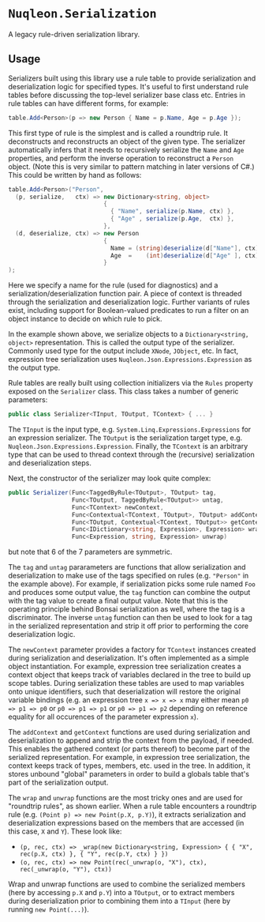 # `Nuqleon.Serialization`

A legacy rule-driven serialization library.

## Usage

Serializers built using this library use a rule table to provide serialization and deserialization logic for specified types. It's useful to first understand rule tables before discussing the top-level serializer base class etc. Entries in rule tables can have different forms, for example:

```csharp
table.Add<Person>(p => new Person { Name = p.Name, Age = p.Age });
```

This first type of rule is the simplest and is called a roundtrip rule. It deconstructs and reconstructs an object of the given type. The serializer automatically infers that it needs to recursively serialize the `Name` and `Age` properties, and perform the inverse operation to reconstruct a `Person` object. (Note this is very similar to pattern matching in later versions of C#.) This could be written by hand as follows:

```csharp
table.Add<Person>("Person",
  (p, serialize,   ctx) => new Dictionary<string, object>
                           {
                             { "Name", serialize(p.Name, ctx) },
                             { "Age" , serialize(p.Age,  ctx) },
                           },
  (d, deserialize, ctx) => new Person
                           {
                             Name = (string)deserialize(d["Name"], ctx),
                             Age  =    (int)deserialize(d["Age" ], ctx),
                           }
);
```

Here we specify a name for the rule (used for diagnostics) and a serialization/deserialization function pair. A piece of context is threaded through the serialization and deserialization logic. Further variants of rules exist, including support for Boolean-valued predicates to run a filter on an object instance to decide on which rule to pick.

In the example shown above, we serialize objects to a `Dictionary<string, object>` representation. This is called the output type of the serializer. Commonly used type for the output include `XNode`, `JObject`, etc. In fact, expression tree serialization uses `Nuqleon.Json.Expressions.Expression` as the output type.

Rule tables are really built using collection initializers via the `Rules` property exposed on the `Serializer` class. This class takes a number of generic parameters:

```csharp
public class Serializer<TInput, TOutput, TContext> { ... }
```

The `TInput` is the input type, e.g. `System.Linq.Expressions.Expressions` for an expression serializer. The `TOutput` is the serialization target type, e.g. `Nuqleon.Json.Expressions.Expression`. Finally, the `TContext` is an arbitrary type that can be used to thread context through the (recursive) serialization and deserialization steps.

Next, the constructor of the serializer may look quite complex:

```csharp
public Serializer(Func<TaggedByRule<TOutput>, TOutput> tag,
                  Func<TOutput, TaggedByRule<TOutput>> untag,
                  Func<TContext> newContext,
                  Func<Contextual<TContext, TOutput>, TOutput> addContext,
                  Func<TOutput, Contextual<TContext, TOutput>> getContext,
                  Func<IDictionary<string, Expression>, Expression> wrap,
                  Func<Expression, string, Expression> unwrap)
```

but note that 6 of the 7 parameters are symmetric.

The `tag` and `untag` pararameters are functions that allow serialization and deserialization to make use of the tags specified on rules (e.g. `"Person"` in the example above). For example, if serialization picks some rule named `Foo` and produces some output value, the `tag` function can combine the output with the tag value to create a final output value. Note that this is the operating principle behind Bonsai serialization as well, where the tag is a discriminator. The inverse `untag` function can then be used to look for a tag in the serialized representation and strip it off prior to performing the core deserialization logic.

The `newContext` parameter provides a factory for `TContext` instances created during serialization and deserialization. It's often implemented as a simple object instantiation. For example, expression tree serialization creates a context object that keeps track of variables declared in the tree to build up scope tables. During serialization these tables are used to map variables onto unique identifiers, such that deserialization will restore the original variable bindings (e.g. an expression tree `x => x => x` may either mean `p0 => p1 => p0` or `p0 => p1 => p1` or `p0 => p1 => p2` depending on reference equality for all occurences of the parameter expression `x`).

The `addContext` and `getContext` functions are used during serialization and deserialization to append and strip the context from the payload, if needed. This enables the gathered context (or parts thereof) to become part of the serialized representation. For example, in expression tree serialization, the context keeps track of types, members, etc. used in the tree. In addition, it stores unbound "global" parameters in order to build a globals table that's part of the serialization output.

The `wrap` and `unwrap` functions are the most tricky ones and are used for "roundtrip rules", as shown earlier. When a rule table encounters a roundtrip rule (e.g. `(Point p) => new Point(p.X, p.Y)`), it extracts serialization and deserialization expressions based on the members that are accessed (in this case, `X` and `Y`). These look like:

* `(p, rec, ctx) => _wrap(new Dictionary<string, Expression> { { "X", rec(p.X, ctx) }, { "Y", rec(p.Y, ctx) } })`
* `(o, rec, ctx) => new Point(rec(_unwrap(o, "X"), ctx), rec(_unwrap(o, "Y"), ctx))`

Wrap and unwrap functions are used to combine the serialized members (here by accessing `p.X` and `p.Y`) into a `TOutput`, or to extract members during deserialization prior to combining them into a `TInput` (here by running `new Point(...)`).
